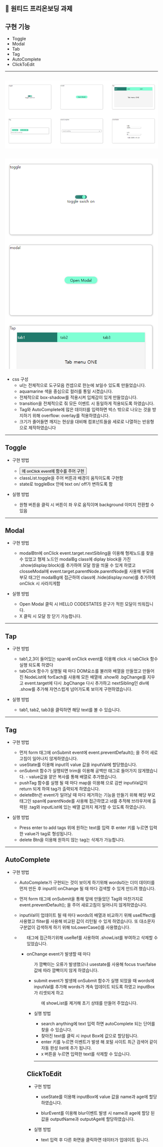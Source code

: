 ## 💾 원티드 프리온보딩 과제

## 구현 기능

- Toggle
- Modal
- Tab
- Tag
- AutoComplete
- ClickToEdit

---

## ![전체화면](/src/img/전체화면.png)

## ![반응형](/src/img/반응형.png)

- css 구성
  - ul는 전체적으로 도구모음 컨셉으로 한눈에 보일수 있도록 만들었습니다.
  - aquamarine 색을 중심으로 컬러를 통일 시켰습니다.
  - 전체적으로 box-shadow를 적용시켜 입체감이 있게 만들었습니다.
  - transition을 전체적으로 줘 모든 이벤트 시 동일하게 적용되도록 하였습니다.
  - Tag와 AutoComplete에 많은 데이터를 입력하면 박스 밖으로 나오는 것을
    방지하기 위해 overflow: overlay를 적용하였습니다.
  - 크기가 줄어들면 깨지는 현상을 대비해 컴포넌트들을 세로로 나열하는
    반응형으로 제작하였습니다

---

## Toggle

- 구현 방법

  - <button>에 onClick event에 함수를 주어 구현
  - classList.toggle을 주어 버튼과 배경이 움직이도록 구현함
  - state로 toggleBox 안에 text on/ off가 변하도록 함

- 실행 방법

  - 원형 버튼을 클릭 시 버튼이 좌 우로 움직이며 background 이미지 전환할 수 있음

---

## Modal

- 구현 방법

  - modalBtn에 onClick event.target.nextSibling을 이용해 형제노드를 찾을 수 있었고 형제 노드인 modalBg class에 diplay block을 가진 .show(display:block)를 추가하여 모달 창을 띄울 수 있게 하였고 closseModal에 event.target.parentNode.parentNode를 사용해 부모에 부모 태그인 modalBg에 접근하여 class에 .hide(display:none)를 추가하여 onClick 시 사라지게함

- 실행 방법

  - Open Modal 클릭 시 HELLO CODESTATES 문구가 적힌 모달이 띄워집니다.
  - X 클릭 시 모달 창 닫기 가능합니다.

---

## Tap

- 구현 방법

  - tab1,2,3이 들어있는 span에 onClick event를 이용해 click 시 tabClick 함수 실행 되도록 하였다
  - tabClick 함수가 실행될 때 마다 DOM요소를 불러와 배열을 만들었고 만들어진 NodeList에 forEach를 사용해 모든 배열에 .show와 .bgChange를 지우고 event.target에 다시 .bgChange 다시 추가하고 nextSibling인 div에 .show를 추가해
    자연스럽게 넘어가도록 보이게 구현하였습니다.

- 실행 방법

  - tab1, tab2, tab3을 클릭하면 해당 text를 볼 수 있습니다.

---

## Tag

- 구현 방법

  - 먼저 form 태그에 onSubmit event에 event.preventDefault(); 을 주어
    새로고침이 일어나지 않게하였습니다.
  - useState를 이용해 input의 value 값을 inputVal에 할당했습니다.
  - onSubmit 함수가 실행되면 trim을 이용해 공백만 태그로 들어가지 않게했습니다. - value값을 얕은 복사를 통해 배열로 추가했습니다.
  - pushTag 함수를 실행 될 때 마다 map을 이용해 <span>으로 감싼 inputVal값이  
    return 되게 하여 tag가 출력되게 하였습니다.
  - deleteBtn은 event가 일어날 때 마다 제거하는 기능을 만들기 위해
    해당 부모 태그인 span에 parentNode를 사용해 접근하였고 id를 추적해 브라우저에
    출력된 .tag와 inputList에 있는 배열 값까지 제거할 수 있도록 하였습니다.

- 실행 방법

  - Press enter to add tags 위에 원하는 text를 입력 후 enter 키를 누르면
    입력한 value가 tag로 형성됩니다.
  - delete Btn을 이용해 원하지 않는 tag는 삭제가 가능합니다.

---

## AutoComplete

- 구현 방법

  - AutoComplete가 구현되는 것이 보이게 하기위해 words라는 더미 데이터를
    먼저 만든 후 input이 onChange 될 때 마다 검색할 수 있게 만드려 했습니다.

  - 먼저 form 태그에 onSubmit을 통해 앞에 만들었던 Tag와 마찬가지로
    event.preventDefault(); 을 주어 새로고침이 일어나지 않게하였습니다.

  - inputVal이 업데이트 될 때 마다 words의 배열과 비교하기 위해
    useEffect를 사용했고 fliter를 사용해 비교된 값이 리턴될 수 있게 하였습니다.
    또 대소문자 구분없이 검색하게 하기 위해 toLowerCase()를 사용했습니다.

  - <ul> 태그에 접근하기위해 useRef를 사용하여
    .showList를 부여하고 삭제할 수 있었습니다.

  - onChange event가 발생할 때 마다 <ul>가 깜빡이는 오류가 발생했으나
    usestate를 사용해 focus true/false 값에 따라 깜빡이지 않게 하였습니다.

  - submit event가 발생헤 onSubmit 함수가 실행 되었을 때 words에 inputVal를 추가해
    words가 계속 업데이트 되도록 하였고 inputBox가 리셋되게 하고 <ul>에 showList를
    제거해 초기 상태를 만들어 주었습니다.

- 실행 방법

  - search anything에 text 입력 하면 autoComplete 되는 단어를 찾을 수 있습니다.
  - 찾아진 text를 클릭 시 input Box에 값으로 할당됩니다.
  - enter 키를 누르면 이벤트가 발생 해 포털 사이트 최근 검색어 같이 자동 완성
    list에 추가 됩니다.
  - x 버튼을 누르면 입력한 text를 삭제할 수 있습니다.

  ***

## ClickToEdit

- 구현 방법

  - useState를 이용해 inputBox에 value 값을 name과 age에 할당하였습니다.

  - blurEvent를 이용해 blur이벤트 발생 시 name과 age에 할당 된 값을
    outputName과 outputAge에 할당하였습니다.

- 실행 방법

  - text 입력 후 다른 화면을 클릭하면 데이터가 업데이트 됩니다.
